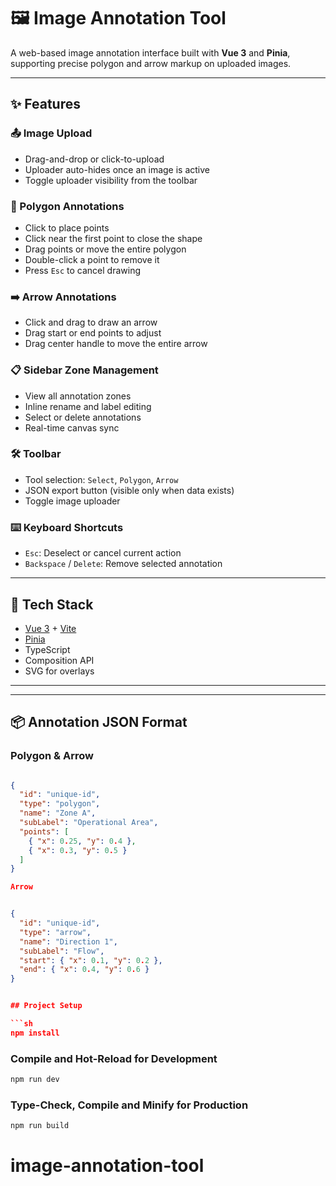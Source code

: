 # 🖼️ Image Annotation Tool

A web-based image annotation interface built with **Vue 3** and **Pinia**, supporting precise polygon and arrow markup on uploaded images.

---

## ✨ Features

### 📤 Image Upload

- Drag-and-drop or click-to-upload
- Uploader auto-hides once an image is active
- Toggle uploader visibility from the toolbar

### 🔺 Polygon Annotations

- Click to place points
- Click near the first point to close the shape
- Drag points or move the entire polygon
- Double-click a point to remove it
- Press `Esc` to cancel drawing

### ➡️ Arrow Annotations

- Click and drag to draw an arrow
- Drag start or end points to adjust
- Drag center handle to move the entire arrow

### 📋 Sidebar Zone Management

- View all annotation zones
- Inline rename and label editing
- Select or delete annotations
- Real-time canvas sync

### 🛠 Toolbar

- Tool selection: `Select`, `Polygon`, `Arrow`
- JSON export button (visible only when data exists)
- Toggle image uploader

### ⌨️ Keyboard Shortcuts

- `Esc`: Deselect or cancel current action
- `Backspace` / `Delete`: Remove selected annotation

---

## 🧪 Tech Stack

- [Vue 3](https://vuejs.org/) + [Vite](https://vitejs.dev/)
- [Pinia](https://pinia.vuejs.org/)
- TypeScript
- Composition API
- SVG for overlays

---

---

## 📦 Annotation JSON Format

### Polygon & Arrow

````json

{
  "id": "unique-id",
  "type": "polygon",
  "name": "Zone A",
  "subLabel": "Operational Area",
  "points": [
    { "x": 0.25, "y": 0.4 },
    { "x": 0.3, "y": 0.5 }
  ]
}

Arrow


{
  "id": "unique-id",
  "type": "arrow",
  "name": "Direction 1",
  "subLabel": "Flow",
  "start": { "x": 0.1, "y": 0.2 },
  "end": { "x": 0.4, "y": 0.6 }
}


## Project Setup

```sh
npm install
````

### Compile and Hot-Reload for Development

```sh
npm run dev
```

### Type-Check, Compile and Minify for Production

```sh
npm run build
```

# image-annotation-tool
